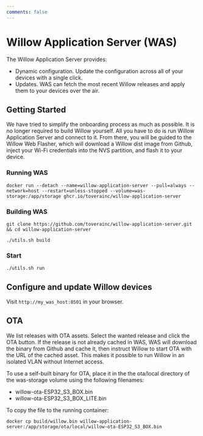 ```yaml
---
comments: false
---
```


# Willow Application Server  (WAS)

The Willow Application Server provides:

- Dynamic configuration. Update the configuration across all of your devices with a single click.
- Updates. WAS can fetch the most recent Willow releases and apply them to your devices over the air.

## Getting Started

We have tried to simplify the onboarding process as much as possible. It is no longer required to build Willow yourself.
All you have to do is run Willow Application Server and connect to it. From there, you will be guided to the Willow Web Flasher, which will download a Willow dist image from Github, inject your Wi-Fi credentials into the NVS partition, and flash it to your device.

### Running WAS

```
docker run --detach --name=willow-application-server --pull=always --network=host --restart=unless-stopped --volume=was-storage:/app/storage ghcr.io/toverainc/willow-application-server
```

### Building WAS
```
git clone https://github.com/toverainc/willow-application-server.git && cd willow-application-server

./utils.sh build
```

### Start
```./utils.sh run```

## Configure and update Willow devices
Visit ```http://my_was_host:8501``` in your browser.

## OTA
We list releases with OTA assets. Select the wanted release and click the OTA button. If the release is not already cached in WAS, WAS will download the binary from Github and cache it, then instruct Willow to start OTA with the URL of the cached asset. This makes it possible to run Willow in an isolated VLAN without Internet access.

To use a self-built binary for OTA, place it in the the ota/local directory of the was-storage volume using the following filenames:
* willow-ota-ESP32_S3_BOX.bin
* willow-ota-ESP32_S3_BOX_LITE.bin

To copy the file to the running container:

```
docker cp build/willow.bin willow-application-server:/app/storage/ota/local/willow-ota-ESP32_S3_BOX.bin
```
